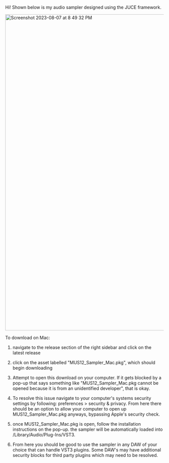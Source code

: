 Hi! Shown below is my audio sampler designed using the JUCE framework.

<img width="1003" alt="Screenshot 2023-08-07 at 8 49 32 PM" src="https://github.com/ethancobos/MUS12-Sampler/assets/90016437/a306c3f9-a90b-4bd4-a583-e5244f961b72">

To download on Mac:

  1. navigate to the release section of the right sidebar and click on the latest release

  2. click on the asset labelled "MUS12_Sampler_Mac.pkg", which should begin downloading

  3. Attempt to open this download on your computer.  If it gets blocked by a pop-up that 
     says something like "MUS12_Sampler_Mac.pkg cannot be opened because it is from an 
     unidentified developer", that is okay.
     
  4. To resolve this issue navigate to your computer's systems security settings by following: 
     preferences > security & privacy.  From here there should be an option to allow your 
     computer to open up MUS12_Sampler_Mac.pkg anyways, bypassing Apple's security check.
     
  5. once MUS12_Sampler_Mac.pkg is open, follow the installation instructions on the pop-up.
     the sampler will be automatically loaded into /Library/Audio/Plug-Ins/VST3.
     
  6. From here you should be good to use the sampler in any DAW of your choice that can handle 
     VST3 plugins. Some DAW's may have additional security blocks for third party plugins 
     which may need to be resolved.



